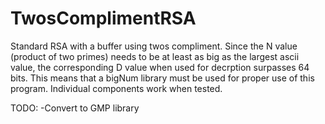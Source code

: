 # TwosComplimentRSA
Standard RSA with a buffer using twos compliment. Since the N value (product of two primes) needs to be at least as big as the largest ascii value, the corresponding D value when used for decrption surpasses 64 bits. This means that a bigNum library must be used for proper use of this program. Individual components work when tested.


TODO:
-Convert to GMP library
